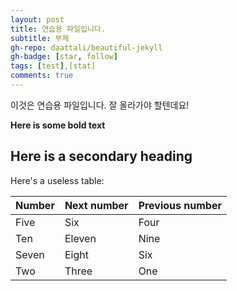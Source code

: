 ```yaml
---
layout: post
title: 연습용 파일입니다.
subtitle: 부제
gh-repo: daattali/beautiful-jekyll
gh-badge: [star, follow]
tags: [test],[stat]
comments: true
---
```


이것은 연습용 파일입니다. 잘 올라가야 할텐데요!

**Here is some bold text**

## Here is a secondary heading

Here's a useless table:

| Number | Next number | Previous number |
| :----- | :---------- | :-------------- |
| Five   | Six         | Four            |
| Ten    | Eleven      | Nine            |
| Seven  | Eight       | Six             |
| Two    | Three       | One             |